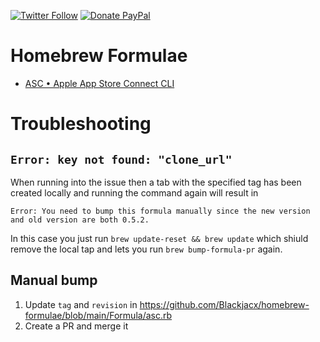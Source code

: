 [![Twitter Follow](https://img.shields.io/badge/Follow-%40Blackjacx-1DA1F2?logo=twitter)](https://twitter.com/intent/follow?original_referer=https%3A%2F%2Fgithub.com%2Fblackjacx&screen_name=Blackjacxxx)
[![Donate PayPal](https://img.shields.io/badge/Donate-PayPal-0079c1?logo=paypal)](https://www.paypal.me/STHEROLD)

# Homebrew Formulae

- [ASC • Apple App Store Connect CLI](https://github.com/Blackjacx/Assist)

# Troubleshooting

## `Error: key not found: "clone_url"`

When running into the issue then a tab with the specified tag has been created locally and running the command again will result in 

```
Error: You need to bump this formula manually since the new version
and old version are both 0.5.2.
```

In this case you just run `brew update-reset && brew update` which shiuld remove the local tap and lets you run `brew bump-formula-pr` again.

## Manual bump

1. Update `tag` and `revision` in https://github.com/Blackjacx/homebrew-formulae/blob/main/Formula/asc.rb
2. Create a PR and merge it
